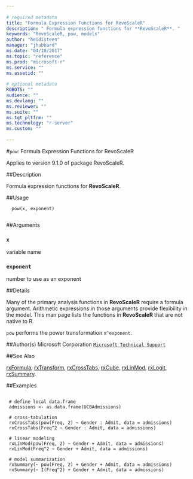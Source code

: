 ```yaml
--- 
 
# required metadata 
title: "Formula Expression Functions for RevoScaleR" 
description: " Formula expression functions for **RevoScaleR**. " 
keywords: "RevoScaleR, pow, models" 
author: "heidisteen" 
manager: "jhubbard" 
ms.date: "04/18/2017" 
ms.topic: "reference" 
ms.prod: "microsoft-r" 
ms.service: "" 
ms.assetid: "" 
 
# optional metadata 
ROBOTS: "" 
audience: "" 
ms.devlang: "" 
ms.reviewer: "" 
ms.suite: "" 
ms.tgt_pltfrm: "" 
ms.technology: "r-server" 
ms.custom: "" 
 
--- 
```

 
 
 #`pow`: Formula Expression Functions for RevoScaleR

 Applies to version 9.1.0 of package RevoScaleR.
 
 ##Description
 
Formula expression functions for **RevoScaleR**.
 
 
 ##Usage

```   
  pow(x, exponent)
 
```
 
 ##Arguments

   
    
 ### `x`
 variable name 
  
    
 ### `exponent`
 number to use as an exponent 
  
 
 
 ##Details
 
Many of the primary analysis functions in **RevoScaleR** require a formula
argument. Arithmetic expressions in those arguments provide flexibility in the
model. This man page lists the functions in **RevoScaleR** that are not
native to R.

`pow` performs the power transformation `x^exponent`.
 
 
 ##Author(s)
 Microsoft Corporation [`Microsoft Technical Support`](https://go.microsoft.com/fwlink/?LinkID=698556&clcid=0x409)
 
 
 ##See Also
 
[rxFormula](rxFormula.md),
[rxTransform](rxTransform.md),
[rxCrossTabs](../../r-reference/revoscaler/rxcrosstabs.md),
[rxCube](../../r-reference/revoscaler/rxcube.md),
[rxLinMod](rxLinMod.md),
[rxLogit](rxLogit.md),
[rxSummary](rxSummary.md).
   
 ##Examples

 ```
   
  # define local data.frame
  admissions <- as.data.frame(UCBAdmissions)
  
  # cross-tabulation
  rxCrossTabs(pow(Freq, 2) ~ Gender : Admit, data = admissions)
  rxCrossTabs(Freq^2 ~ Gender : Admit, data = admissions)
  
  # linear modeling
  rxLinMod(pow(Freq, 2) ~ Gender + Admit, data = admissions)
  rxLinMod(Freq^2 ~ Gender + Admit, data = admissions)
  
  # model summarization
  rxSummary(~ pow(Freq, 2) + Gender + Admit, data = admissions)
  rxSummary(~ I(Freq^2) + Gender + Admit, data = admissions)
 
```
 
 
